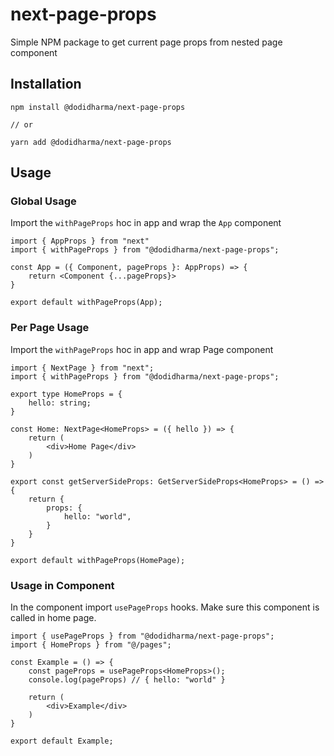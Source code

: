 # next-page-props

Simple NPM package to get current page props from nested page component

## Installation

```
npm install @dodidharma/next-page-props

// or

yarn add @dodidharma/next-page-props
```

## Usage

### Global Usage

Import the `withPageProps` hoc in app and wrap the `App` component

```
import { AppProps } from "next"
import { withPageProps } from "@dodidharma/next-page-props";

const App = ({ Component, pageProps }: AppProps) => {
    return <Component {...pageProps}>
}

export default withPageProps(App);
```

### Per Page Usage

Import the `withPageProps` hoc in app and wrap Page component

```
import { NextPage } from "next";
import { withPageProps } from "@dodidharma/next-page-props";

export type HomeProps = {
    hello: string;
}

const Home: NextPage<HomeProps> = ({ hello }) => {
    return (
        <div>Home Page</div>
    )
}

export const getServerSideProps: GetServerSideProps<HomeProps> = () => {
    return {
        props: {
            hello: "world",
        }
    }
}

export default withPageProps(HomePage);
```

### Usage in Component

In the component import `usePageProps` hooks. Make sure this component is called in home page.

```
import { usePageProps } from "@dodidharma/next-page-props";
import { HomeProps } from "@/pages";

const Example = () => {
    const pageProps = usePageProps<HomeProps>();
    console.log(pageProps) // { hello: "world" }

    return (
        <div>Example</div>
    )
}

export default Example;
```
